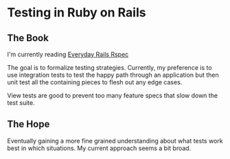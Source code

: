 # Testing in Ruby on Rails

## The Book

I'm currently reading [Everyday Rails Rspec](https://leanpub.com/everydayrailsrspec)

The goal is to formalize testing strategies.  Currently, my preference
is to use integration tests to test the happy path through an application
but then unit test all the containing pieces to flesh out any edge cases.

View tests are good to prevent too many feature specs that slow down the
test suite.

## The Hope

Eventually gaining a more fine grained understanding about what tests work
best in which situations.  My current approach seems a bit broad.
